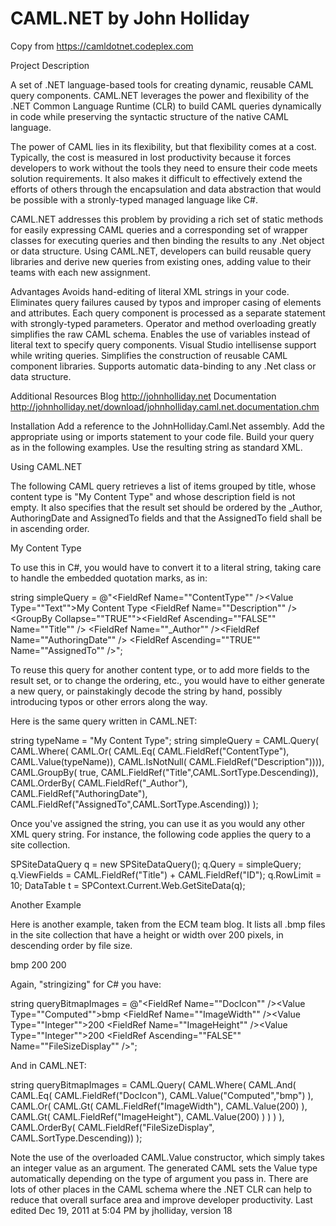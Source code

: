 # CAML.NET by John Holliday

Copy from https://camldotnet.codeplex.com

Project Description

A set of .NET language-based tools for creating dynamic, reusable CAML query components. CAML.NET leverages the power and flexibility of the .NET Common Language Runtime (CLR) to build CAML queries dynamically in code while preserving the syntactic structure of the native CAML language.

The power of CAML lies in its flexibility, but that flexibility comes at a cost. Typically, the cost is measured in lost productivity because it forces developers to work without the tools they need to ensure their code meets solution requirements. It also makes it difficult to effectively extend the efforts of others through the encapsulation and data abstraction that would be possible with a stronly-typed managed language like C#.

CAML.NET addresses this problem by providing a rich set of static methods for easily expressing CAML queries and a corresponding set of wrapper classes for executing queries and then binding the results to any .Net object or data structure. Using CAML.NET, developers can build reusable query libraries and derive new queries from existing ones, adding value to their teams with each new assignment. 


Advantages
Avoids hand-editing of literal XML strings in your code.
Eliminates query failures caused by typos and improper casing of elements and attributes.
Each query component is processed as a separate statement with strongly-typed parameters.
Operator and method overloading greatly simplifies the raw CAML schema.
Enables the use of variables instead of literal text to specify query components.
Visual Studio intellisense support while writing queries.
Simplifies the construction of reusable CAML component libraries.
Supports automatic data-binding to any .Net class or data structure.

Additional Resources
Blog http://johnholliday.net
Documentation http://johnholliday.net/download/johnholliday.caml.net.documentation.chm

Installation
Add a reference to the JohnHolliday.Caml.Net assembly.
Add the appropriate using or imports statement to your code file.
Build your query as in the following examples.
Use the resulting string as standard XML.

Using CAML.NET

The following CAML query retrieves a list of items grouped by title, whose content type is "My Content Type" and whose description field is not empty. It also specifies that the result set should be ordered by the _Author, AuthoringDate and AssignedTo fields and that the AssignedTo field shall be in ascending order.

<Query>
   <Where>
      <Or>
         <Eq>
            <FieldRef Name="ContentType" />
            <Value Type="Text">My Content Type</Value>
         </Eq>
         <IsNotNull>
            <FieldRef Name="Description" />
         </IsNotNull>
      </Or>
   </Where>
   <GroupBy Collapse="TRUE">
      <FieldRef Ascending="FALSE" Name="Title" />
   </GroupBy>
   <OrderBy>
      <FieldRef Name="_Author" />
      <FieldRef Name="AuthoringDate" />
      <FieldRef Ascending="TRUE" Name="AssignedTo" />
   </OrderBy>
</Query>


To use this in C#, you would have to convert it to a literal string, taking care to handle the embedded quotation marks, as in:

string simpleQuery = @"<Query><Where><Or><Eq><FieldRef Name=""ContentType"" /><Value Type=""Text"">My Content Type</Value></Eq>
<IsNotNull><FieldRef Name=""Description"" /></IsNotNull></Or></Where>
<GroupBy Collapse=""TRUE""><FieldRef Ascending=""FALSE"" Name=""Title"" /></GroupBy>
<OrderBy><FieldRef Name=""_Author"" /><FieldRef Name=""AuthoringDate"" />
<FieldRef Ascending=""TRUE"" Name=""AssignedTo"" /></OrderBy></Query>";


To reuse this query for another content type, or to add more fields to the result set, or to change the ordering, etc., you would have to either generate a new query, or painstakingly decode the string by hand, possibly introducing typos or other errors along the way.

Here is the same query written in CAML.NET:

string typeName = "My Content Type";
string simpleQuery =
    CAML.Query(
        CAML.Where(
            CAML.Or(
                CAML.Eq(
                    CAML.FieldRef("ContentType"), 
                    CAML.Value(typeName)),
                CAML.IsNotNull(
                    CAML.FieldRef("Description")))),
        CAML.GroupBy(
            true,
            CAML.FieldRef("Title",CAML.SortType.Descending)),
        CAML.OrderBy(
            CAML.FieldRef("_Author"),
            CAML.FieldRef("AuthoringDate"),
            CAML.FieldRef("AssignedTo",CAML.SortType.Ascending))
    );


Once you've assigned the string, you can use it as you would any other XML query string. For instance, the following code applies the query to a site collection.

   SPSiteDataQuery q = new SPSiteDataQuery();
   q.Query = simpleQuery;
   q.ViewFields = CAML.FieldRef("Title") + CAML.FieldRef("ID");
   q.RowLimit = 10;
   DataTable t = SPContext.Current.Web.GetSiteData(q);


Another Example

Here is another example, taken from the ECM team blog. It lists all .bmp files in the site collection that have a height or width over 200 pixels, in descending order by file size.

<Query>
   <Where>
      <And>
         <Eq>
            <FieldRef Name="DocIcon" />
            <Value Type="Computed">bmp</Value>
         </Eq>
         <Or>
            <Gt>
               <FieldRef Name="ImageWidth" />
               <Value Type="Integer">200</Value>
            </Gt>
            <Gt>
               <FieldRef Name="ImageHeight" />
               <Value Type="Integer">200</Value>
            </Gt>
         </Or>
      </And>
   </Where>
   <OrderBy>
      <FieldRef Ascending="FALSE" Name="FileSizeDisplay" />
   </OrderBy>
</Query>


Again, "stringizing" for C# you have:

string queryBitmapImages = @"<Query><Where><And><Eq><FieldRef Name=""DocIcon"" /><Value Type=""Computed"">bmp</Value></Eq>
<Or><Gt><FieldRef Name=""ImageWidth"" /><Value Type=""Integer"">200</Value></Gt>
<Gt><FieldRef Name=""ImageHeight"" /><Value Type=""Integer"">200</Value></Gt></Or></And></Where>
<OrderBy><FieldRef Ascending=""FALSE"" Name=""FileSizeDisplay"" /></OrderBy></Query>";


And in CAML.NET:

string queryBitmapImages = 
    CAML.Query(
        CAML.Where(
            CAML.And(
                CAML.Eq(
                    CAML.FieldRef("DocIcon"),
                    CAML.Value("Computed","bmp")
                ),
                CAML.Or(
                    CAML.Gt(
                        CAML.FieldRef("ImageWidth"),
                        CAML.Value(200)
                    ),
                    CAML.Gt(
                        CAML.FieldRef("ImageHeight"),
                        CAML.Value(200)
                    )
                )
            )
        ),
        CAML.OrderBy(
            CAML.FieldRef("FileSizeDisplay", CAML.SortType.Descending))
    );


Note the use of the overloaded CAML.Value constructor, which simply takes an integer value as an argument. The generated CAML sets the Value type automatically depending on the type of argument you pass in. There are lots of other places in the CAML schema where the .NET CLR can help to reduce that overall surface area and improve developer productivity.
Last edited Dec 19, 2011 at 5:04 PM by jholliday, version 18
